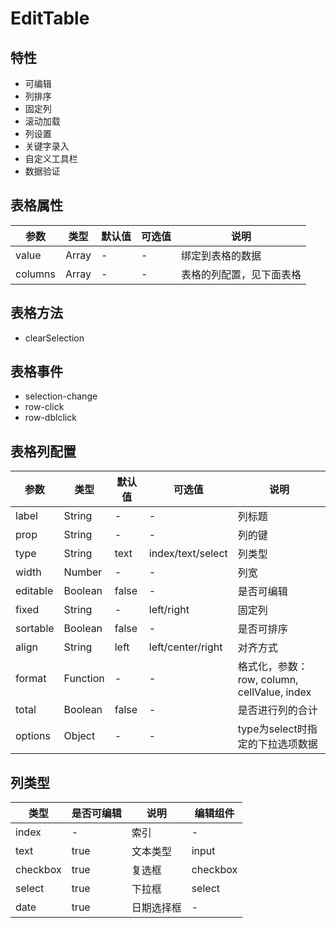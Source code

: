 # EditTable

## 特性

- 可编辑
- 列排序
- 固定列
- 滚动加载
- 列设置
- 关键字录入
- 自定义工具栏
- 数据验证

## 表格属性

|参数|类型|默认值|可选值|说明|
|---|---|---|---|---|
|value|Array|-|-|绑定到表格的数据|
|columns|Array|-|-|表格的列配置，见下面表格|

## 表格方法

- clearSelection


## 表格事件
- selection-change
- row-click
- row-dblclick



## 表格列配置

|参数|类型|默认值|可选值|说明|
|---|---|---|---|---|
|label|String|-|-|列标题|
|prop|String|-|-|列的键|
|type|String|text|index/text/select|列类型|
|width|Number|-|-|列宽|
|editable|Boolean|false|-|是否可编辑|
|fixed|String|-|left/right|固定列|
|sortable|Boolean|false|-|是否可排序|
|align|String|left|left/center/right|对齐方式|
|format|Function|-|-|格式化，参数：row, column, cellValue, index|
|total|Boolean|false|-|是否进行列的合计|
|options|Object|-|-|type为select时指定的下拉选项数据|

## 列类型
|类型|是否可编辑|说明|编辑组件|
|---|---|---|---|
|index|-|索引|-|
|text|true|文本类型|input|
|checkbox|true|复选框|checkbox|
|select|true|下拉框|select|
|date|true|日期选择框|-|

